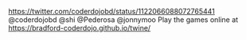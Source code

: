 https://twitter.com/coderdojobd/status/1122066088072765441 @coderdojobd @shi @Pederosa @jonnymoo Play the games online at https://bradford-coderdojo.github.io/twine/